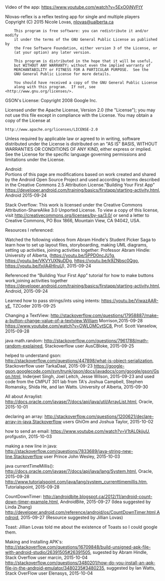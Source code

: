﻿Video of the app: https://www.youtube.com/watch?v=5ExO0jNVFtY


Nlovas-reflex is a reflex testing app for single and multiple players
        Copyright (C) 2015  Nicole Lovas, nlovas@ualberta.ca

        This program is free software: you can redistribute it and/or modify
        it under the terms of the GNU General Public License as published by
        the Free Software Foundation, either version 3 of the License, or
        (at your option) any later version.

        This program is distributed in the hope that it will be useful,
        but WITHOUT ANY WARRANTY; without even the implied warranty of
        MERCHANTABILITY or FITNESS FOR A PARTICULAR PURPOSE.  See the
        GNU General Public License for more details.

        You should have received a copy of the GNU General Public License
        along with this program.  If not, see <http://www.gnu.org/licenses/>.


GSON's License:
Copyright 2008 Google Inc. 

Licensed under the Apache License, Version 2.0 (the "License");
you may not use this file except in compliance with the License.
You may obtain a copy of the License at

    http://www.apache.org/licenses/LICENSE-2.0

Unless required by applicable law or agreed to in writing, software
distributed under the License is distributed on an "AS IS" BASIS,
WITHOUT WARRANTIES OR CONDITIONS OF ANY KIND, either express or implied.
See the License for the specific language governing permissions and
limitations under the License.

Android:  
Portions of this page are modifications based on work created
and shared by the Android Open Source Project and used according to terms described in the Creative Commons 2.5 Attribution License."Building Your First App" https://developer.android.com/training/basics/firstapp/starting-activity.html, Android 2015-09-24

Stack Overflow:
This work is licensed under the Creative Commons Attribution-ShareAlike 3.0 Unported License. To view a copy of this license, visit http://creativecommons.org/licenses/by-sa/3.0/ or send a letter to Creative Commons, PO Box 1866, Mountain View, CA 94042, USA.





Resources I referenced:

Watched the following videos from Abram Hindle's Student Picker Saga to learn how to set up layout files, storyboarding, making UML diagrams, setting up activities, joining activities together: Professor Abram Hindle: University of Alberta, (https://youtu.be/5PPD0ncJU1g, https://youtu.be/VKVYUXNuDDg, https://youtu.be/k9ZNbsc0Qgo, https://youtu.be/fxjIA4HIruU), 2015-09-24

Referenced the “Building Your First App” tutorial for how to make buttons work,joining activities together
https://developer.android.com/training/basics/firstapp/starting-activity.html, Android, 2015-09-24

Learned how to pass strings/ints using intents:
https://youtu.be/ViwazAAR-vE, TZCoder 2015-09-25

Changing a TextView:
http://stackoverflow.com/questions/17958887/make-a-button-change-value-of-a-textview,William Morrison,2015-09-28
https://www.youtube.com/watch?v=OWLOMCvtSC8, Prof. Scott Vanselow, 2015-09-28

java math.random:
http://stackoverflow.com/questions/7961788/math-random-explained, Stackoverflow user AusCBloke, 2015-09-25

helped to understand gson:
http://stackoverflow.com/questions/447898/what-is-object-serialization, Stackoverflow user TarkaDaal, 2015-09-23
https://google-gson.googlecode.com/svn/trunk/gson/docs/javadocs/com/google/gson/Gson.html, Inderjeet Singh, Joel Leitch, Jesse Wilson, 2015-09-23
and used code from the CMPUT 301 lab from TA's Joshua Campbell, Stephen Romansky, Shida He, and Ian Watts. University of Alberta, 2015-09-30

All about Arraylist:
http://docs.oracle.com/javase/7/docs/api/java/util/ArrayList.html, Oracle, 2015-10-01

declaring an array:
http://stackoverflow.com/questions/1200621/declare-array-in-java,Stackoverflow users GhiOm and Joshua Taylor, 2015-10-02

how to send an email:
https://www.youtube.com/watch?v=V1tAL0kjjuU, profgustin, 2015-10-03

making a new line in java:
http://stackoverflow.com/questions/7833689/java-string-new-line,Stackoverflow user Prince John Wesley, 2015-10-03

java currentTimeMillis():
http://docs.oracle.com/javase/7/docs/api/java/lang/System.html, Oracle, 2015-09-28
http://www.tutorialspoint.com/java/lang/system_currenttimemillis.htm, Tutorialspoint, 2015-09-28

CountDownTimer:
http://androidbite.blogspot.ca/2012/11/android-count-down-timer-example.html, AndroidBite, 2015-09-27 (Idea suggested by Linda Zhang)
http://developer.android.com/reference/android/os/CountDownTimer.html,Android, 2015-09-27 (Resource suggested by Jillian Lovas)

Toast:
Jillian Lovas told me about the existence of Toasts so I could google them.

Making and Installing APK's:
http://stackoverflow.com/questions/16709848/build-unsigned-apk-file-with-android-studio/26391505#26391505, sugested by Abram Hindle, Stack Overflow user marcin, 2015-10-04
http://stackoverflow.com/questions/3480201/how-do-you-install-an-apk-file-in-the-android-emulator/3480235#3480235, suggested by Ian Watts, Stack OverFlow user Elenasys, 2015-10-04



